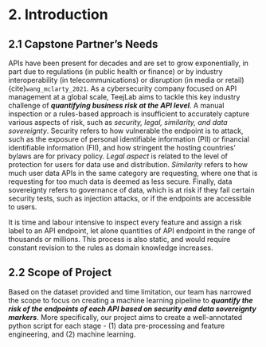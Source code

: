 # 2. Introduction

## 2.1 Capstone Partner’s Needs

APIs have been present for decades and are set to grow exponentially, in part due to regulations (in public health or finance) or by industry interoperability (in telecommunications) or disruption (in media or retail)  {cite}`wang_mclarty_2021`. As a cybersecurity company focused on API management at a global scale, TeejLab aims to tackle this key industry challenge of ***quantifying business risk at the API level***. A manual inspection or a rules-based approach is insufficient to accurately capture various aspects of risk, such as *security, legal, similarity, and data sovereignty*. Security refers to how vulnerable the endpoint is to attack, such as the exposure of personal identifiable information (PII) or financial identifiable information (FII), and how stringent the hosting countries' bylaws are for privacy policy. *Legal aspect* is related to the level of protection for users for data use and distribution. *Similarity* refers to how much user data APIs in the same category are requesting, where one that is requesting for too much data is deemed as less secure. Finally, data sovereignty refers to governance of data, which is at risk if they fail certain security tests, such as injection attacks, or if the endpoints are accessible to users.

It is time and labour intensive to inspect every feature and assign a risk label to an API endpoint, let alone quantities of API endpoint in the range of thousands or millions. This process is also static, and would require constant revision to the rules as domain knowledge increases.

## 2.2 Scope of Project

Based on the dataset provided and time limitation, our team has narrowed the scope to focus on creating a machine learning pipeline to ***quantify the risk of the endpoints of each API based on security and data sovereignty markers***. More specifically, our project aims to create a well-annotated python script for each stage - (1) data pre-processing and feature engineering, and (2) machine learning.



